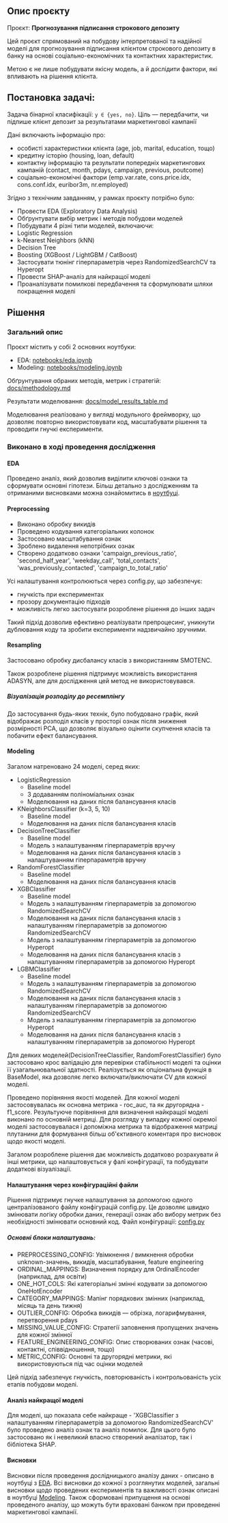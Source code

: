 ## Опис проєкту

Проєкт: **Прогнозування підписання строкового депозиту**

Цей проєкт спрямований на побудову інтерпретованої та надійної моделі для прогнозування підписання клієнтом строкового
депозиту в банку на основі соціально-економічних та контактних характеристик.

Метою є не лише побудувати якісну модель, а й дослідити фактори, які впливають на рішення клієнта.

## Постановка задачі:

Задача бінарної класифікації: `y ∈ {yes, no}`. Ціль — передбачити, чи підпише клієнт депозит за результатами
маркетингової кампанії

Дані включають інформацію про:

- особисті характеристики клієнта (age, job, marital, education, тощо)
- кредитну історію (housing, loan, default)
- контактну інформацію та результати попередніх маркетингових кампаній (contact, month, pdays, campaign, previous,
  poutcome)
- соціально-економічні фактори (emp.var.rate, cons.price.idx, cons.conf.idx, euribor3m, nr.employed)

Згідно з технічним завданням, у рамках проєкту потрібно було:

- Провести EDA (Exploratory Data Analysis)
- Обґрунтувати вибір метрик і методів побудови моделей
- Побудувати 4 різні типи моделей, включаючи:
- Logistic Regression
- k-Nearest Neighbors (kNN)
- Decision Tree
- Boosting (XGBoost / LightGBM / CatBoost)
- Застосувати тюнінг гіперпараметрів через RandomizedSearchCV та Hyperopt
- Провести SHAP-аналіз для найкращої моделі
- Проаналізувати помилкові передбачення та сформулювати шляхи покращення моделі

## Рішення

### Загальний опис

Проєкт містить у собі 2 основних ноутбуки:

- EDA: [notebooks/eda.ipynb](notebooks/eda.ipynb)
- Modeling: [notebooks/modeling.ipynb](notebooks/modeling.ipynb)

Обґрунтування обраних методів, метрик і стратегій: [docs/methodology.md](docs/methodology.md)

Результати моделювання: [docs/model_results_table.md](docs/model_results_table.md)

Моделювання реалізовано у вигляді модульного фреймворку, що дозволяє повторно використовувати код, масштабувати рішення
та проводити гнучкі експерименти.

### Виконано в ході проведення дослідження

#### EDA

Проведено аналіз, який дозволив виділити ключові ознаки та сформувати основні гіпотези.
Більш детально з дослідженням та отриманими висновками можна ознайомитись в [ноутбуці](notebooks/eda.ipynb).

#### Preprocessing

- Виконано обробку викидів
- Проведено кодування категоріальних колонок
- Застосовано масштабування ознак
- Зроблено видалення непотрібних ознак
- Створено додатково ознаки 'campaign_previous_ratio', 'second_half_year', 'weekday_call', 'total_contacts',
  'was_previously_contacted', 'campaign_to_total_ratio'

Усі налаштування контролюються через config.py, що забезпечує:

- гнучкість при експериментах
- прозору документацію підходів
- можливість легко застосувати розроблене рішення до інших задач

Такий підхід дозволив ефективно реалізувати препроцесинг, уникнути дублювання коду та зробити експерименти надзвичайно
зручними.

#### Resampling

Застосовано обробку дисбалансу класів з використанням SMOTENC.

Також розроблене рішення підтримує можливість використання ADASYN, але для дослідження цей метод не використовувався.

##### Візуалізація розподілу до ресемплінгу

До застосування будь-яких технік, було побудовано графік, який відображає
розподіл класів у просторі ознак після зниження розмірності PCA, що дозволяє візуально оцінити скупчення класів та
побачити ефект балансування.

#### Modeling

Загалом натреновано 24 моделі, серед яких:

- LogisticRegression
    - Baseline model
    - З додаванням поліноміальних ознак
    - Моделювання на даних після балансування класів
- KNeighborsClassifier (k=3, 5, 10)
    - Baseline model
    - Моделювання на даних після балансування класів
- DecisionTreeClassifier
    - Baseline model
    - Модель з налаштуванням гіперпараметрів вручну
    - Моделювання на даних після балансування класів з налаштуванням гіперпараметрів вручну
- RandomForestClassifier
    - Baseline model
    - Моделювання на даних після балансування класів
- XGBClassifier
    - Baseline model
    - Модель з налаштуванням гіперпараметрів за допомогою RandomizedSearchCV
    - Моделювання на даних після балансування класів з налаштуванням гіперпараметрів за допомогою RandomizedSearchCV
    - Модель з налаштуванням гіперпараметрів за допомогою Hyperopt
    - Моделювання на даних після балансування класів з налаштуванням гіперпараметрів за допомогою Hyperopt
- LGBMClassifier
    - Baseline model
    - Модель з налаштуванням гіперпараметрів за допомогою RandomizedSearchCV
    - Моделювання на даних після балансування класів з налаштуванням гіперпараметрів за допомогою RandomizedSearchCV
    - Модель з налаштуванням гіперпараметрів за допомогою Hyperopt
    - Моделювання на даних після балансування класів з налаштуванням гіперпараметрів за допомогою Hyperopt

Для деяких моделей(DecisionTreeClassifier, RandomForestClassifier) було застосовано крос валідацію для перевірки
стабільності моделі та оцінки її узагальнювальної здатності.
Реалізується як опціональна функція в BaseModel, яка дозволяє легко включати/виключати CV для кожної моделі.

Проведено порівняння якості моделей. Для кожної моделі застосовувалась як основна метрика - roc_auc, та як другорядна -
f1_score. Результуюче порівняння для визначення найкращої моделі виконано по основній метриці.
Для розгляду у випадку кожної окремої моделі застосовувалася і допоміжна метрика та відображення матриці плутанини для
формування більш об'єктивного коментаря про висновок щодо якості моделі.

Загалом розроблене рішення дає можливість додатково розрахувати й інші метрики, що налаштовується у фалі конфігурації,
та побудувати додаткові візуалізації.

#### Налаштування через конфігураційні файли

Рішення підтримує гнучке налаштування за допомогою одного централізованого файлу конфігурацій config.py. Це дозволяє
швидко змінювати логіку обробки даних, генерації ознак або вибору метрик без необхідності змінювати основний код.
Файл конфігурації: [config.py](utils/config.py)

##### Основні блоки налаштувань:

- PREPROCESSING_CONFIG: Увімкнення / вимкнення обробки unknown-значень, викидів, масштабування, feature engineering
- ORDINAL_MAPPINGS: Визначення порядку для OrdinalEncoder (наприклад, для освіти)
- ONE_HOT_COLS: Які категоріальні змінні кодувати за допомогою OneHotEncoder
- CATEGORY_MAPPINGS: Мапінг порядкових змінних (наприклад, місяць та день тижня)
- OUTLIER_CONFIG: Обробка викидів — обрізка, логарифмування, перетворення pdays
- MISSING_VALUE_CONFIG: Стратегії заповнення пропущених значень для кожної змінної
- FEATURE_ENGINEERING_CONFIG: Опис створюваних ознак (часові, контактні, співвідношення, тощо)
- METRIC_CONFIG: Основні та другорядні метрики, які використовуються під час оцінки моделей

Цей підхід забезпечує гнучкість, повторюваність і контрольованість усіх етапів побудови моделі.

#### Аналіз найкращої моделі

Для моделі, що показала себе найкраще - 'XGBClassifier з налаштуванням гіперпараметрів за допомогою RandomizedSearchCV'
було проведено аналіз ознак та аналіз помилок. Для цього було застосовано як і невеликий власно створений аналізатор,
так і бібліотека SHAP.

#### Висновки
Висновки після проведення дослідницького аналізу даних - описано в ноутбуці з [EDA](notebooks/eda.ipynb).
Всі висновки до кожної з розглянутих моделей, загальні висновки щодо проведених експериментів та важливості ознак
описані в ноутбуці [Modeling](notebooks/modeling.ipynb). 
Також сформовані припущення на основі проведеного аналізу, що можуть бути враховані банком при проведенні маркетингової
кампанії.
